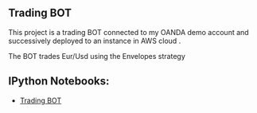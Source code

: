 ## Trading BOT

This project is a trading BOT connected to my OANDA demo account and successively deployed to an instance in AWS cloud .

The BOT trades Eur/Usd using the Envelopes strategy

## IPython Notebooks:

- [Trading BOT](https://nbviewer.jupyter.org/github/vorsatti/Trading-BOT/blob/master/Trading%20BOT.ipynb)
